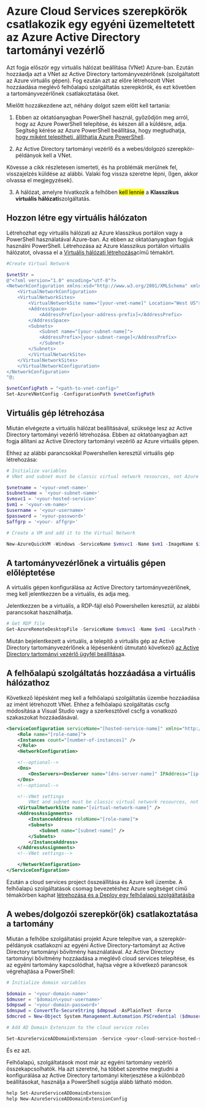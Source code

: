 <properties
  pageTitle="Csatlakozás egy felhőalapú szolgáltatásba egy egyéni tartományvezérlőnek |} Microsoft Azure"
  description="Megtudhatja, hogy miként való csatlakozáshoz a webes/dolgozói szerepkörök AD egyéni tartományt PowerShell és az Active Directory tartományi bővítmény használatával"
  services="cloud-services"
  documentationCenter=""
  authors="Thraka"
  manager="timlt"
  editor=""/>

  <tags
    ms.service="cloud-services"
    ms.workload="tbd"
    ms.tgt_pltfrm="na"
    ms.devlang="na"
    ms.topic="article"
    ms.date="10/21/2016"
    ms.author="adegeo"/>

# <a name="connecting-azure-cloud-services-roles-to-a-custom-ad-domain-controller-hosted-in-azure"></a>Azure Cloud Services szerepkörök csatlakozik egy egyéni üzemeltetett az Azure Active Directory tartományi vezérlő

Azt fogja először egy virtuális hálózat beállítása (VNet) Azure-ban. Ezután hozzáadja azt a VNet az Active Directory tartományvezérlőnek (szolgáltatott az Azure virtuális gépen). Fog ezután azt az előre létrehozott VNet hozzáadása meglévő felhőalapú szolgáltatás szerepkörök, és ezt követően a tartományvezérlőnek csatlakoztatása őket.

Mielőtt hozzákezdene azt, néhány dolgot szem előtt kell tartania:

1.  Ebben az oktatóanyagban PowerShell használ, győződjön meg arról, hogy az Azure PowerShell telepítése, és készen áll a küldésre, adja. Segítség kérése az Azure PowerShell beállítása, hogy megtudhatja, [hogy miként telepítheti, állíthatja Azure PowerShell](../powershell-install-configure.md).

2.  Az Active Directory tartományi vezérlő és a webes/dolgozó szerepkör-példányok kell a VNet.

Kövesse a cikk részletesen ismerteti, és ha problémák merülnek fel, visszajelzés küldése az alábbi. Valaki fog vissza szeretne lépni, (Igen, akkor olvassa el megjegyzések).

3. A hálózat, amelyre hivatkozik a felhőben <mark>kell lennie</mark> a **Klasszikus virtuális hálózati**szolgáltatás.

## <a name="create-a-virtual-network"></a>Hozzon létre egy virtuális hálózaton

Létrehozhat egy virtuális hálózati az Azure klasszikus portálon vagy a PowerShell használatával Azure-ban. Az ebben az oktatóanyagban fogjuk használni PowerShell. Létrehozása az Azure klasszikus portálon virtuális hálózatot, olvassa el a [Virtuális hálózati létrehozása](../virtual-network/virtual-networks-create-vnet-arm-pportal.md)című témakört.

```powershell
#Create Virtual Network

$vnetStr =
@"<?xml version="1.0" encoding="utf-8"?>
<NetworkConfiguration xmlns:xsd="http://www.w3.org/2001/XMLSchema" xmlns:xsi="http://www.w3.org/2001/XMLSchema-instance" xmlns="http://schemas.microsoft.com/ServiceHosting/2011/07/NetworkConfiguration">
    <VirtualNetworkConfiguration>
    <VirtualNetworkSites>
        <VirtualNetworkSite name="[your-vnet-name]" Location="West US">
        <AddressSpace>
            <AddressPrefix>[your-address-prefix]</AddressPrefix>
        </AddressSpace>
        <Subnets>
            <Subnet name="[your-subnet-name]">
            <AddressPrefix>[your-subnet-range]</AddressPrefix>
            </Subnet>
        </Subnets>
        </VirtualNetworkSite>
    </VirtualNetworkSites>
    </VirtualNetworkConfiguration>
</NetworkConfiguration>
"@;

$vnetConfigPath = "<path-to-vnet-config>"
Set-AzureVNetConfig -ConfigurationPath $vnetConfigPath
```

## <a name="create-a-virtual-machine"></a>Virtuális gép létrehozása

Miután elvégezte a virtuális hálózat beállításával, szüksége lesz az Active Directory tartományi vezérlő létrehozása. Ebben az oktatóanyagban azt fogja állítani az Active Directory tartományi vezérlő az Azure virtuális gépen.

Ehhez az alábbi parancsokkal Powershellen keresztül virtuális gép létrehozása:

```powershell
# Initialize variables
# VNet and subnet must be classic virtual network resources, not Azure Resource Manager resources.

$vnetname = '<your-vnet-name>'
$subnetname = '<your-subnet-name>'
$vmsvc1 = '<your-hosted-service>'
$vm1 = '<your-vm-name>'
$username = '<your-username>'
$password = '<your-password>'
$affgrp = '<your- affgrp>'

# Create a VM and add it to the Virtual Network

New-AzureQuickVM -Windows -ServiceName $vmsvc1 -Name $vm1 -ImageName $imgname -AdminUsername $username -Password $password -AffinityGroup $affgrp -SubnetNames $subnetname -VNetName $vnetname
```

## <a name="promote-your-virtual-machine-to-a-domain-controller"></a>A tartományvezérlőnek a virtuális gépen előléptetése
A virtuális gépen konfigurálása az Active Directory tartományvezérlőnek, meg kell jelentkezzen be a virtuális, és adja meg.

Jelentkezzen be a virtuális, a RDP-fájl első Powershellen keresztül, az alábbi parancsokat használhatja.

```powershell
# Get RDP file
Get-AzureRemoteDesktopFile -ServiceName $vmsvc1 -Name $vm1 -LocalPath <rdp-file-path>
```

Miután bejelentkezett a virtuális, a telepítő a virtuális gép az Active Directory tartományvezérlőnek a lépésenkénti útmutató következő [az Active Directory tartományi vezérlő ügyfél beállítása](http://social.technet.microsoft.com/wiki/contents/articles/12370.windows-server-2012-set-up-your-first-domain-controller-step-by-step.aspx)a.

## <a name="add-your-cloud-service-to-the-virtual-network"></a>A felhőalapú szolgáltatás hozzáadása a virtuális hálózathoz

Következő lépésként meg kell a felhőalapú szolgáltatás üzembe hozzáadása az imént létrehozott VNet. Ehhez a felhőalapú szolgáltatás cscfg módosítása a Visual Studio vagy a szerkesztővel cscfg a vonatkozó szakaszokat hozzáadásával.

```xml
<ServiceConfiguration serviceName="[hosted-service-name]" xmlns="http://schemas.microsoft.com/ServiceHosting/2008/10/ServiceConfiguration" osFamily="[os-family]" osVersion="*">
    <Role name="[role-name]">
    <Instances count="[number-of-instances]" />
    </Role>
    <NetworkConfiguration>

    <!--optional-->
    <Dns>
        <DnsServers><DnsServer name="[dns-server-name]" IPAddress="[ip-address]" /></DnsServers>
    </Dns>
    <!--optional-->

    <!--VNet settings
        VNet and subnet must be classic virtual network resources, not Azure Resource Manager resources.-->
    <VirtualNetworkSite name="[virtual-network-name]" />
    <AddressAssignments>
        <InstanceAddress roleName="[role-name]">
        <Subnets>
            <Subnet name="[subnet-name]" />
        </Subnets>
        </InstanceAddress>
    </AddressAssignments>
    <!--VNet settings-->

    </NetworkConfiguration>
</ServiceConfiguration>
```

Ezután a cloud services project összeállítása és Azure kell üzembe. A felhőalapú szolgáltatások csomag bevezetéshez Azure segítséget című témakörben kaphat [létrehozása és a Deploy egy felhőalapú szolgáltatásba](cloud-services-how-to-create-deploy.md#deploy)

## <a name="connect-your-webworker-roles-to-the-domain"></a>A webes/dolgozói szerepkör(ök) csatlakoztatása a tartomány

Miután a felhőbe szolgáltatási projekt Azure telepítve van, a szerepkör-példányok csatlakozni az egyéni Active Directory-tartományt az Active Directory tartományi bővítmény használatával. Az Active Directory tartományi bővítmény hozzáadása a meglévő cloud services telepítése, és az egyéni tartomány kapcsolódhat, hajtsa végre a következő parancsok végrehajtása a PowerShell:

```powershell
# Initialize domain variables

$domain = '<your-domain-name>'
$dmuser = '$domain\<your-username>'
$dmpswd = '<your-domain-password>'
$dmspwd = ConvertTo-SecureString $dmpswd -AsPlainText -Force
$dmcred = New-Object System.Management.Automation.PSCredential ($dmuser, $dmspwd)

# Add AD Domain Extension to the cloud service roles

Set-AzureServiceADDomainExtension -Service <your-cloud-service-hosted-service-name> -Role <your-role-name> -Slot <staging-or-production> -DomainName $domain -Credential $dmcred -JoinOption 35
```

És ez azt.

Felhőalapú, szolgáltatások most már az egyéni tartomány vezérlő összekapcsolhatók. Ha azt szeretné, ha többet szeretne megtudni a konfigurálása az Active Directory tartományi kiterjesztése a különböző beállításokat, használja a PowerShell súgója alább látható módon.

```powershell
help Set-AzureServiceADDomainExtension
help New-AzureServiceADDomainExtensionConfig
```
